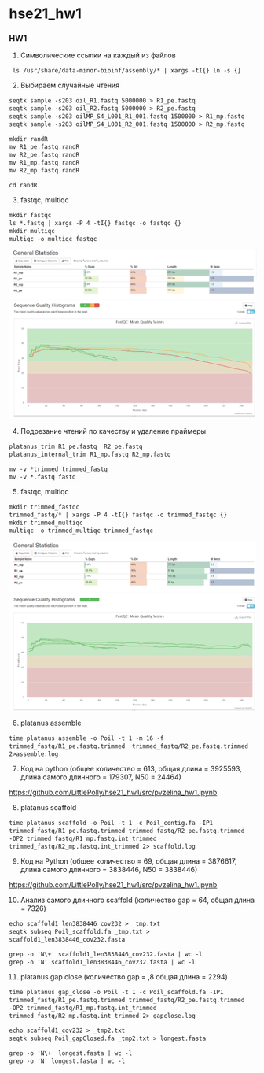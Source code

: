 # hse21_hw1
### HW1
1. Символические ссылки на каждый из файлов
```
 ls /usr/share/data-minor-bioinf/assembly/* | xargs -tI{} ln -s {}
```

2. Выбираем случайные чтения
```
seqtk sample -s203 oil_R1.fastq 5000000 > R1_pe.fastq
seqtk sample -s203 oil_R2.fastq 5000000 > R2_pe.fastq
seqtk sample -s203 oilMP_S4_L001_R1_001.fastq 1500000 > R1_mp.fastq
seqtk sample -s203 oilMP_S4_L001_R2_001.fastq 1500000 > R2_mp.fastq
```
```
mkdir randR
mv R1_pe.fastq randR
mv R2_pe.fastq randR
mv R1_mp.fastq randR
mv R2_mp.fastq randR
```
```
cd randR
```

3. fastqc, multiqc
```
mkdir fastqc
ls *.fastq | xargs -P 4 -tI{} fastqc -o fastqc {}
mkdir multiqc
multiqc -o multiqc fastqc
```
![](img/general_statistics.png) 
![](img/mean_quality_scores.png)

4. Подрезание чтений по качеству и удаление праймеры
```
platanus_trim R1_pe.fastq  R2_pe.fastq
platanus_internal_trim R1_mp.fastq R2_mp.fastq
```
```
mv -v *trimmed trimmed_fastq
mv -v *.fastq fastq
```

5. fastqc, multiqc
```
mkdir trimmed_fastqc
trimmed_fastq/* | xargs -P 4 -tI{} fastqc -o trimmed_fastqc {}
mkdir trimmed_multiqc
multiqc -o trimmed_multiqc trimmed_fastqc
```

![](img/general_statistics_trimmed.png) 
![](img/mean_quality_scores_trimmed.png)

6. platanus assemble
```
time platanus assemble -o Poil -t 1 -m 16 -f trimmed_fastq/R1_pe.fastq.trimmed  trimmed_fastq/R2_pe.fastq.trimmed 2>assemble.log
```

7. Код на python (общее количество = 613, общая длина = 3925593, длина самого длинного = 179307, N50 = 24464)

https://github.com/LittlePolly/hse21_hw1/src/pvzelina_hw1.ipynb

8. platanus scaffold
```
time platanus scaffold -o Poil -t 1 -c Poil_contig.fa -IP1 trimmed_fastq/R1_pe.fastq.trimmed trimmed_fastq/R2_pe.fastq.trimmed
-OP2 trimmed_fastq/R1_mp.fastq.int_trimmed trimmed_fastq/R2_mp.fastq.int_trimmed 2> scaffold.log
```
9. Код на Python (общее количество = 69, общая длина = 3876617, длина самого длинного = 3838446, N50 = 3838446)

https://github.com/LittlePolly/hse21_hw1/src/pvzelina_hw1.ipynb

10. Анализ самого длинного scaffold (количество gap = 64, общая длина = 7326)

```
echo scaffold1_len3838446_cov232 > _tmp.txt
seqtk subseq Poil_scaffold.fa _tmp.txt > scaffold1_len3838446_cov232.fasta
```
```
grep -o 'N\+' scaffold1_len3838446_cov232.fasta | wc -l
grep -o 'N' scaffold1_len3838446_cov232.fasta | wc -l
```

11. platanus gap close (количество gap = ,8 общая длина = 2294)
```
time platanus gap_close -o Poil -t 1 -c Poil_scaffold.fa -IP1 trimmed_fastq/R1_pe.fastq.trimmed trimmed_fastq/R2_pe.fastq.trimmed 
-OP2 trimmed_fastq/R1_mp.fastq.int_trimmed trimmed_fastq/R2_mp.fastq.int_trimmed 2> gapclose.log
```

```
echo scaffold1_cov232 > _tmp2.txt
seqtk subseq Poil_gapClosed.fa _tmp2.txt > longest.fasta
```
```
grep -o 'N\+' longest.fasta | wc -l
grep -o 'N' longest.fasta | wc -l
```
